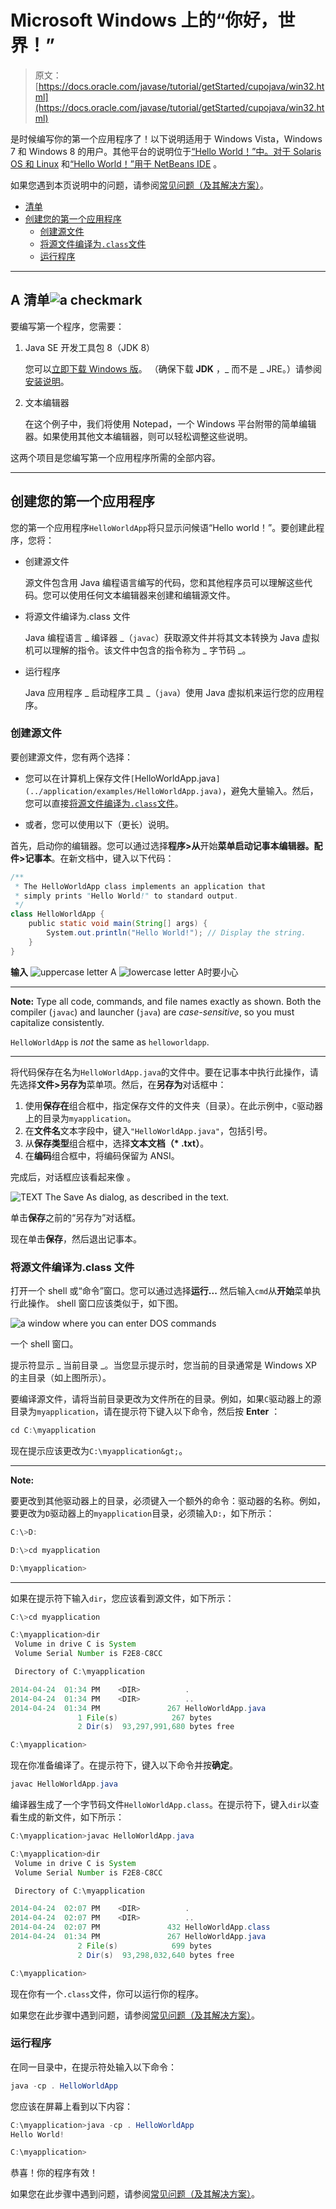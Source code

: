 # Microsoft Windows 上的“你好，世界！”

> 原文： [https://docs.oracle.com/javase/tutorial/getStarted/cupojava/win32.html](https://docs.oracle.com/javase/tutorial/getStarted/cupojava/win32.html)

是时候编写你的第一个应用程序了！以下说明适用于 Windows Vista，Windows 7 和 Windows 8 的用户。其他平台的说明位于[“Hello World！”中。对于 Solaris OS 和 Linux](unix.html) 和[“Hello World！”用于 NetBeans IDE](netbeans.html) 。

如果您遇到本页说明中的问题，请参阅[常见问题（及其解决方案）](../problems/index.html)。

*   [清单](#win32-1)
*   [创建您的第一个应用程序](#win32-2)
    *   [创建源文件](#win32-2a)
    *   [将源文件编译为`.class`文件](#win32-2b)
    *   [运行程序](#win32-2c)

* * *

## A 清单![a checkmark](img/ae285209df9792caff36016a53cd305f.jpg)

要编写第一个程序，您需要：

1.  Java SE 开发工具包 8（JDK 8）

    您可以[立即下载 Windows 版](http://www.oracle.com/technetwork/java/javase/downloads/index.html)。 （确保下载 **JDK** ，_ 而不是 _ JRE。）请参阅[安装说明](https://docs.oracle.com/javase/8/docs/technotes/guides/install/install_overview.html)。

2.  文本编辑器

    在这个例子中，我们将使用 Notepad，一个 Windows 平台附带的简单编辑器。如果使用其他文本编辑器，则可以轻松调整这些说明。

这两个项目是您编写第一个应用程序所需的全部内容。

* * *

## 创建您的第一个应用程序

您的第一个应用程序`HelloWorldApp`将只显示问候语“Hello world！”。要创建此程序，您将：

*   创建源文件

    源文件包含用 Java 编程语言编写的代码，您和其他程序员可以理解这些代码。您可以使用任何文本编辑器来创建和编辑源文件。

*   将源文件编译为.class 文件

    Java 编程语言 _ 编译器 _（`javac`）获取源文件并将其文本转换为 Java 虚拟机可以理解的指令。该文件中包含的指令称为 _ 字节码 _。

*   运行程序

    Java 应用程序 _ 启动程序工具 _（`java`）使用 Java 虚拟机来运行您的应用程序。

### 创建源文件

要创建源文件，您有两个选择：

*   您可以在计算机上保存文件`[`HelloWorldApp.java`](../application/examples/HelloWorldApp.java)`，避免大量输入。然后，您可以直接[将源文件编译为`.class`文件](#win32-2b)。

*   或者，您可以使用以下（更长）说明。

首先，启动你的编辑器。您可以通过选择**程序&gt;从**开始**菜单启动记事本编辑器。配件&gt;记事本**。在新文档中，键入以下代码：

```java
/**
 * The HelloWorldApp class implements an application that
 * simply prints "Hello World!" to standard output.
 */
class HelloWorldApp {
    public static void main(String[] args) {
        System.out.println("Hello World!"); // Display the string.
    }
}

```

**输入** ![uppercase letter A](img/fe2a9efa9303e3a11008a371960c6958.jpg) ![lowercase letter A](img/35dfe1acb05615f4c50f882eefb02a10.jpg)时要小心

* * *

**Note:** Type all code, commands, and file names exactly as shown. Both the compiler (`javac`) and launcher (`java`) are _case-sensitive_, so you must capitalize consistently.

`HelloWorldApp` is _not_ the same as `helloworldapp`.

* * *

将代码保存在名为`HelloWorldApp.java`的文件中。要在记事本中执行此操作，请先选择**文件&gt;另存为**菜单项。然后，在**另存为**对话框中：

1.  使用**保存在**组合框中，指定保存文件的文件夹（目录）。在此示例中，`C`驱动器上的目录为`myapplication`。
2.  在**文件名**文本字段中，键入`"HelloWorldApp.java"`，包括引号。
3.  从**保存类型**组合框中，选择**文本文档（* .txt）**。
4.  在**编码**组合框中，将编码保留为 ANSI。

完成后，对话框应该看起来像  。

![TEXT The Save As dialog, as described in the text.](img/e79c5a4475f456d8614ab24453240431.jpg)

单击**保存**之前的“另存为”对话框。



现在单击**保存**，然后退出记事本。

### 将源文件编译为.class 文件

打开一个 shell 或“命令”窗口。您可以通过选择**运行...** 然后输入`cmd`从**开始**菜单执行此操作。 shell 窗口应该类似于，如下图。

![a window where you can enter DOS commands](img/a2a910bef609d5233a19cd0a54d361ef.jpg)

一个 shell 窗口。



提示符显示 _ 当前目录 _。当您显示提示时，您当前的目录通常是 Windows XP 的主目录（如上图所示）。

要编译源文件，请将当前目录更改为文件所在的目录。例如，如果`C`驱动器上的源目录为`myapplication`，请在提示符下键入以下命令，然后按 **Enter** ：

```java
cd C:\myapplication

```

现在提示应该更改为`C:\myapplication&gt;`。

* * *

**Note:** 

要更改到其他驱动器上的目录，必须键入一个额外的命令：驱动器的名称。例如，要更改为`D`驱动器上的`myapplication`目录，必须输入`D:`，如下所示：

```java
C:\>D:

D:\>cd myapplication

D:\myapplication>
```

* * *

如果在提示符下输入`dir`，您应该看到源文件，如下所示：

```java
C:\>cd myapplication

C:\myapplication>dir
 Volume in drive C is System
 Volume Serial Number is F2E8-C8CC

 Directory of C:\myapplication

2014-04-24  01:34 PM    <DIR>          .
2014-04-24  01:34 PM    <DIR>          ..
2014-04-24  01:34 PM               267 HelloWorldApp.java
               1 File(s)            267 bytes
               2 Dir(s)  93,297,991,680 bytes free

C:\myapplication>
```

现在你准备编译了。在提示符下，键入以下命令并按**确定**。

```java
javac HelloWorldApp.java

```

编译器生成了一个字节码文件`HelloWorldApp.class`。在提示符下，键入`dir`以查看生成的新文件，如下所示：

```java
C:\myapplication>javac HelloWorldApp.java

C:\myapplication>dir
 Volume in drive C is System
 Volume Serial Number is F2E8-C8CC

 Directory of C:\myapplication

2014-04-24  02:07 PM    <DIR>          .
2014-04-24  02:07 PM    <DIR>          ..
2014-04-24  02:07 PM               432 HelloWorldApp.class
2014-04-24  01:34 PM               267 HelloWorldApp.java
               2 File(s)            699 bytes
               2 Dir(s)  93,298,032,640 bytes free

C:\myapplication>
```

现在你有一个`.class`文件，你可以运行你的程序。

如果您在此步骤中遇到问题，请参阅[常见问题（及其解决方案）](../problems/index.html)。

### 运行程序

在同一目录中，在提示符处输入以下命令：

```java
java -cp . HelloWorldApp

```

您应该在屏幕上看到以下内容：

```java
C:\myapplication>java -cp . HelloWorldApp
Hello World!

C:\myapplication>
```

恭喜！你的程序有效！

如果您在此步骤中遇到问题，请参阅[常见问题（及其解决方案）](../problems/index.html)。